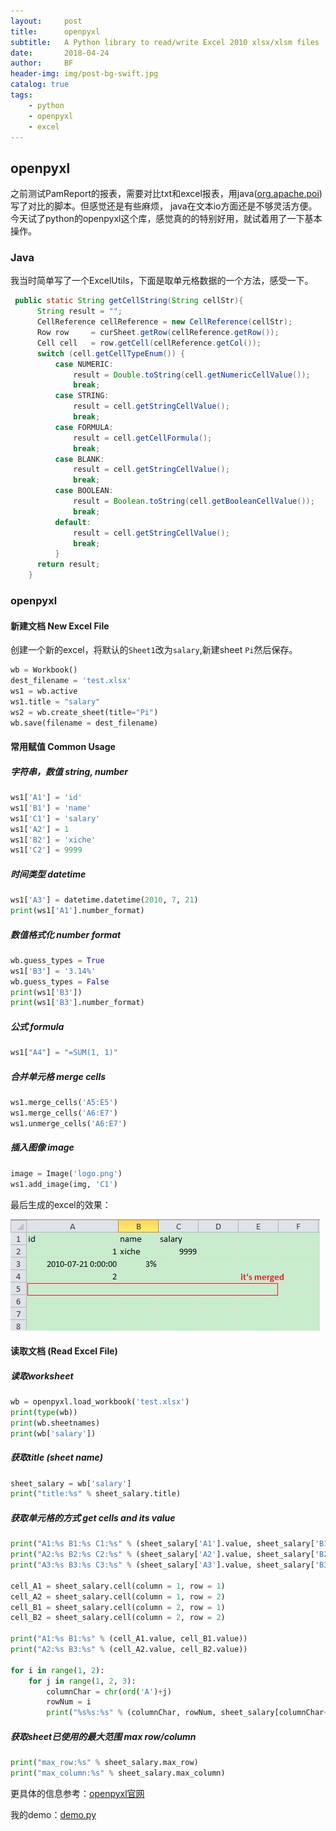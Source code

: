 ```yaml
---
layout:     post
title:      openpyxl
subtitle:   A Python library to read/write Excel 2010 xlsx/xlsm files
date:       2018-04-24
author:     BF
header-img: img/post-bg-swift.jpg
catalog: true
tags:
    - python
    - openpyxl
    - excel
---
```

## openpyxl
之前测试PamReport的报表，需要对比txt和excel报表，用java([org.apache.poi](https://poi.apache.org/))写了对比的脚本。但感觉还是有些麻烦，
java在文本io方面还是不够灵活方便。今天试了python的openpyxl这个库，感觉真的的特别好用，就试着用了一下基本操作。

### Java
我当时简单写了一个ExcelUtils，下面是取单元格数据的一个方法，感受一下。
```java
 public static String getCellString(String cellStr){
      String result = "";
      CellReference cellReference = new CellReference(cellStr); 
      Row row     = curSheet.getRow(cellReference.getRow());
      Cell cell   = row.getCell(cellReference.getCol());
      switch (cell.getCellTypeEnum()) {
          case NUMERIC:
              result = Double.toString(cell.getNumericCellValue());
              break;
          case STRING:
              result = cell.getStringCellValue();
              break;
          case FORMULA:
              result = cell.getCellFormula();
              break;
          case BLANK:
              result = cell.getStringCellValue();
              break;
          case BOOLEAN:
              result = Boolean.toString(cell.getBooleanCellValue());
              break;
          default:
              result = cell.getStringCellValue();
              break;
          }
      return result;
    }
```
### openpyxl
#### 新建文档 New Excel File
创建一个新的excel，将默认的`Sheet1`改为`salary`,新建sheet `Pi`然后保存。
```python
wb = Workbook()
dest_filename = 'test.xlsx'
ws1 = wb.active
ws1.title = "salary"
ws2 = wb.create_sheet(title="Pi")
wb.save(filename = dest_filename)
```

#### 常用赋值 Common Usage
##### 字符串，数值 string, number
```python
ws1['A1'] = 'id'
ws1['B1'] = 'name'
ws1['C1'] = 'salary'
ws1['A2'] = 1
ws1['B2'] = 'xiche'
ws1['C2'] = 9999
```

##### 时间类型 datetime
```python
ws1['A3'] = datetime.datetime(2010, 7, 21)
print(ws1['A1'].number_format)
```

##### 数值格式化 number format
```python
wb.guess_types = True
ws1['B3'] = '3.14%'
wb.guess_types = False
print(ws1['B3'])
print(ws1['B3'].number_format)
```

##### 公式 formula
```python
ws1["A4"] = "=SUM(1, 1)"
```

##### 合并单元格 merge cells
```python
ws1.merge_cells('A5:E5')
ws1.merge_cells('A6:E7')
ws1.unmerge_cells('A6:E7')
```
##### 插入图像 image
```python
image = Image('logo.png')
ws1.add_image(img, 'C1')
```

最后生成的excel的效果：

![sheet salary](/img/post/2018-04-24-openpyxl_1.jpg)

#### 读取文档 (Read Excel File)
##### 读取worksheet
```python
wb = openpyxl.load_workbook('test.xlsx')
print(type(wb))
print(wb.sheetnames)
print(wb['salary'])
```
##### 获取title (sheet name)
```python
sheet_salary = wb['salary']
print("title:%s" % sheet_salary.title)
```
##### 获取单元格的方式 get cells and its value
```python
print("A1:%s B1:%s C1:%s" % (sheet_salary['A1'].value, sheet_salary['B1'].value, sheet_salary['C1'].value))
print("A2:%s B2:%s C2:%s" % (sheet_salary['A2'].value, sheet_salary['B2'].value, sheet_salary['C2'].value))
print("A3:%s B3:%s C3:%s" % (sheet_salary['A3'].value, sheet_salary['B3'].value, sheet_salary['C3'].value))

cell_A1 = sheet_salary.cell(column = 1, row = 1)
cell_A2 = sheet_salary.cell(column = 1, row = 2)
cell_B1 = sheet_salary.cell(column = 2, row = 1)
cell_B2 = sheet_salary.cell(column = 2, row = 2)

print("A1:%s B1:%s" % (cell_A1.value, cell_B1.value))
print("A2:%s B3:%s" % (cell_A2.value, cell_B2.value))

for i in range(1, 2):
    for j in range(1, 2, 3):
        columnChar = chr(ord('A')+j)
        rowNum = i
        print("%s%s:%s" % (columnChar, rowNum, sheet_salary[columnChar+str(rowNum)].value))
```
##### 获取sheet已使用的最大范围 max row/column
```python
print("max_row:%s" % sheet_salary.max_row)
print("max_column:%s" % sheet_salary.max_column)
```
更具体的信息参考：[openpyxl官网](https://openpyxl.readthedocs.io/en/stable/)

我的demo：[demo.py](https://github.com/bearfly1990/PowerScript/blob/master/Python3/openpyxl/demo.py)
